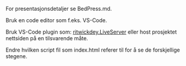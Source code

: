 For presentasjonsdetaljer se BedPress.md.

Bruk en code editor som f.eks. VS-Code.

Bruk VS-Code plugin som: [ritwickdey.LiveServer](https://marketplace.visualstudio.com/items?itemName=ritwickdey.LiveServer) eller host prosjektet nettsiden på en tilsvarende måte.

Endre hvilken script fil som index.html referer til for å se de forskjellige stegene.
